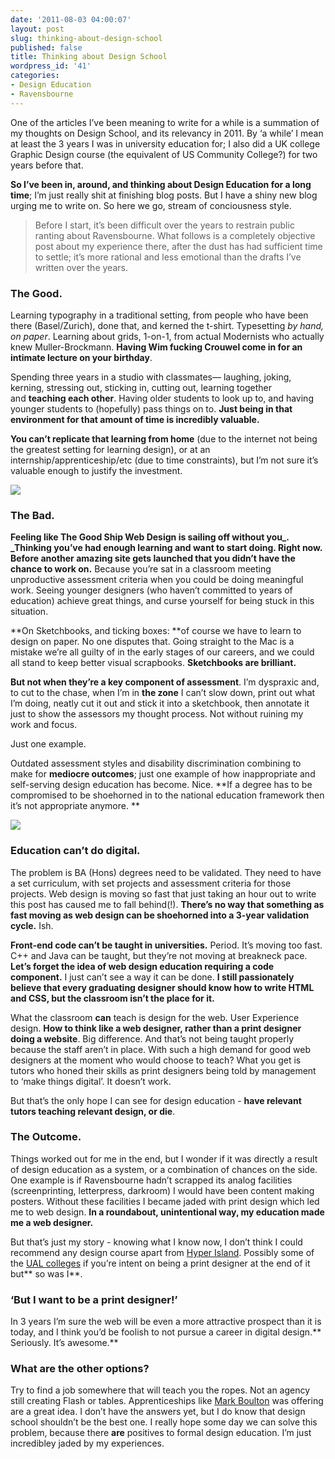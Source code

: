 ```yaml
---
date: '2011-08-03 04:00:07'
layout: post
slug: thinking-about-design-school
published: false
title: Thinking about Design School
wordpress_id: '41'
categories:
- Design Education
- Ravensbourne
---
```


One of the articles I’ve been meaning to write for a while is a
summation of my thoughts on Design School, and its relevancy in 2011.
By ‘a while’ I mean at least the 3 years I was in university education
for; I also did a UK college Graphic Design course (the equivalent of US
Community College?) for two years before that.

**So I’ve been in, around, and thinking about Design Education for a
long time**; I’m just really shit at finishing blog posts. But I have a
shiny new blog urging me to write on. So here we go, stream of
conciousness style.


> Before I start, it’s been difficult over the years to restrain public
> ranting about Ravensbourne. What follows is a completely objective
> post about my experience there, after the dust has had sufficient time
> to settle; it’s more rational and less emotional than the drafts I’ve
> written over the years.

### The Good.

Learning typography in a traditional setting, from people who have been
there (Basel/Zurich), done that, and kerned the t-shirt. Typesetting _by
hand, on paper_. Learning about grids, 1-on-1, from actual Modernists
who actually knew Muller-Brockmann. **Having Wim fucking Crouwel come in
for an intimate lecture on your birthday**.

Spending three years in a studio with classmates— laughing, joking,
kerning, stressing out, sticking in, cutting out, learning together
and **teaching each other**. Having older students to look up to, and
having younger students to (hopefully) pass things on to. **Just being
in that environment for that amount of time is incredibly valuable.**

**You can’t replicate that learning from home** (due to the internet not
being the greatest setting for learning design), or at an
internship/apprenticeship/etc (due to time constraints), but I’m not
sure it’s valuable enough to justify the investment.

![]({{site.root}}/public/images/p/2011/07/n725840617_5477295_151.jpg)

### The Bad.

**Feeling like The Good Ship Web Design is sailing off without you_.
_**Thinking you’ve had enough learning and want to start doing. Right
now.** Before another amazing site gets launched that you didn’t have
the chance to work on.** Because you’re sat in a classroom meeting
unproductive assessment criteria when you could be doing meaningful
work. Seeing younger designers (who haven’t committed to years of
education) achieve great things, and curse yourself for being stuck in
this situation.

**On Sketchbooks, and ticking boxes: **of course we have to learn to
design on paper. No one disputes that. Going straight to the Mac is a
mistake we’re all guilty of in the early stages of our careers, and we
could all stand to keep better visual scrapbooks. **Sketchbooks are
brilliant.**

**But not when they’re a key component of assessment**. I’m dyspraxic
and, to cut to the chase, when I’m in **the zone** I can’t slow down,
print out what I’m doing, neatly cut it out and stick it into a
sketchbook, then annotate it just to show the assessors my thought
process. Not without ruining my work and focus.

Just one example.

Outdated assessment styles and disability discrimination combining to
make for **mediocre outcomes**; just one example of how inappropriate
and self-serving design education has become. Nice. **If a degree has to
be compromised to be shoehorned in to the national education framework
then it’s not appropriate anymore. **

![]({{site.root}}/public/images/p/2011/07/n725840617_5477285_8646.jpg)

### Education can’t do digital.


The problem is BA (Hons) degrees need to be validated. They need to have
a set curriculum, with set projects and assessment criteria for those
projects. Web design is moving so fast that just taking an hour out to
write this post has caused me to fall behind(!). **There’s no way that
something as fast moving as web design can be shoehorned into a 3-year
validation cycle.** Ish.

**Front-end code can’t be taught in universities.** Period. It’s moving
too fast. C++ and Java can be taught, but they’re not moving at
breakneck pace. **Let’s forget the idea of web design education
requiring a code component.** I just can’t see a way it can be done. **I
still passionately believe that every graduating designer should know
how to write HTML and CSS, but the classroom isn’t the place for it.**

What the classroom **can** teach is design for the web. User Experience
design. **How to think like a web designer, rather than a print designer
doing a website**. Big difference. And that’s not being taught properly
because the staff aren’t in place. With such a high demand for good web
designers at the moment who would choose to teach? What you get is
tutors who honed their skills as print designers being told by
management to ‘make things digital’. It doesn’t work.

But that’s the only hope I can see for design education - **have
relevant tutors teaching relevant design, or die**.


### The Outcome.

Things worked out for me in the end, but I wonder if it was directly a
result of design education as a system, or a combination of chances on
the side. One example is if Ravensbourne hadn’t scrapped its analog
facilities (screenprinting, letterpress, darkroom) I would have been
content making posters. Without these facilities I became jaded with
print design which led me to web design. **In a roundabout,
unintentional way, my education made me a web designer.**

But that’s just my story - knowing what I know now, I don’t think I
could recommend any design course apart from [Hyper
Island](http://www.hyperisland.se/). Possibly some of the [UAL
colleges](http://www.arts.ac.uk/) if you’re intent on being a print
designer at the end of it but** so was I**.

### ‘But I want to be a print designer!’

In 3 years I’m sure the web will be even a more attractive prospect than
it is today, and I think you’d be foolish to not pursue a career in
digital design.** Seriously. It’s awesome.**

### What are the other options?

Try to find a job somewhere that will teach you the ropes. Not an agency
still creating Flash or tables. Apprenticeships like [Mark
Boulton](http://www.markboulton.co.uk/journal/comments/want-to-be-our-apprentice)
was offering are a great idea. I don’t have the answers yet, but I do
know that design school shouldn’t be the best one. I really hope some
day we can solve this problem, because there **are** positives to formal
design education. I’m just incredibley jaded by my experiences.

